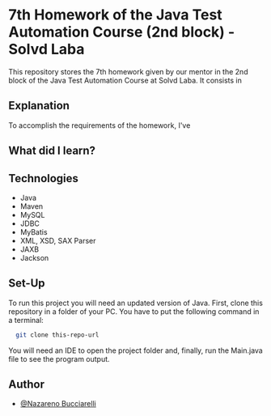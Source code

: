 # 7th Homework of the Java Test Automation Course (2nd block) - Solvd Laba
This repository stores the 7th homework given by our mentor in the 2nd block of 
the Java Test Automation Course at Solvd Laba. It consists in

## Explanation

To accomplish the requirements of the homework, I've

## What did I learn?



## Technologies

- Java
- Maven
- MySQL
- JDBC
- MyBatis
- XML, XSD, SAX Parser
- JAXB
- Jackson

## Set-Up

To run this project you will need an updated version of Java.
First, clone this repository in a folder of your PC.
You have to put the following command in a terminal:

```bash
  git clone this-repo-url
```
You will need an IDE to open the project folder and, finally, run the 
Main.java file to see the program output.

## Author

- [@Nazareno Bucciarelli](https://github.com/nazabucciarelli)
